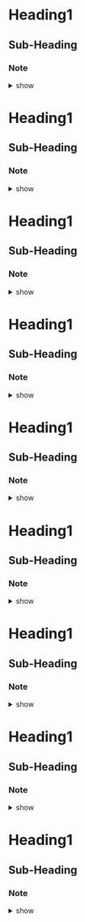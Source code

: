 

# Heading1
## Sub-Heading
### Note 

<details><summary>show</summary>
<p>

```bash

```
</p>
</details>





# Heading1
## Sub-Heading
### Note 

<details><summary>show</summary>
<p>

```bash

```
</p>
</details>




# Heading1
## Sub-Heading
### Note 

<details><summary>show</summary>
<p>

```bash

```
</p>
</details>


# Heading1
## Sub-Heading
### Note 

<details><summary>show</summary>
<p>

```bash

```
</p>
</details>




# Heading1
## Sub-Heading
### Note 

<details><summary>show</summary>
<p>

```bash

```
</p>
</details>


# Heading1
## Sub-Heading
### Note 

<details><summary>show</summary>
<p>

```bash

```
</p>
</details>




# Heading1
## Sub-Heading
### Note 

<details><summary>show</summary>
<p>

```bash

```
</p>
</details>



# Heading1
## Sub-Heading
### Note 

<details><summary>show</summary>
<p>

```bash

```
</p>
</details>




# Heading1
## Sub-Heading
### Note 

<details><summary>show</summary>
<p>

```bash

```
</p>
</details>




